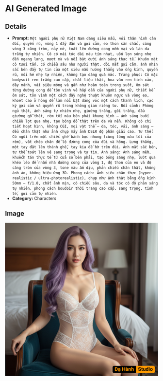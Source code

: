 # AI Generated Image

## Details
- **Prompt:** `Một người phụ nữ Việt Nam dáng siêu mẫu, với thân hình cân đối, quyến rũ, vòng 1 đầy đặn và gợi cảm, eo thon săn chắc, cùng vòng 3 căng tròn, nảy nở, toát lên đường cong mềm mại và làn da trắng tự nhiên. Cô có mái tóc dài màu tím nhạt, uốn lọn sóng nhẹ đến ngang lưng, mượt mà và nổi bật dưới ánh sáng thực tế. Khuôn mặt cô tươi tắn, có chiều sâu như người thật, đôi mắt gợi cảm, ánh nhìn sắc bén đầy tự tin của một siêu mẫu hướng thẳng vào ống kính, quyến rũ, môi hé nhẹ tự nhiên, không tạo dáng quá mức. Trang phục: Cô mặc bodysuit ren trắng cao cấp, chất liệu thật, hoa văn ren tinh xảo, dây mảnh, vải siêu mỏng và gần như hoàn toàn trong suốt, ôm sát từng đường cong để tôn vinh vẻ hấp dẫn của người phụ nữ, thiết kế ôm sát, tôn vinh một cách đầy nghệ thuật khuôn ngực và vòng eo, khoét cao ở hông để làm nổi bật dáng vóc một cách thanh lịch, cực kỳ gợi cảm và quyến rũ trong không gian riêng tư. Bối cảnh: Phòng ngủ thật, ánh sáng tự nhiên nhẹ, giường trắng, gối trắng, đầu giường gỗ thật, rèm tối màu bên phải khung hình — ánh sáng buổi chiều lọt qua nhẹ, tạo bóng đổ thật trên da và nền. Không có chi tiết hoạt hình, không CGI, mọi vật thể – da, tóc, vải, ánh sáng – đều chân thật như ảnh chụp máy ảnh DSLR độ phân giải cao. Tư thế: Cô ngồi trên một chiếc ghế bành bọc nhung (cùng tông màu tối của rèm), vắt chéo chân để lộ đường cong của đùi và hông. Lưng thẳng, một tay đặt lên thành ghế, tay kia để hờ trên đùi. Ánh mắt sắc bén, tư thế toát lên vẻ sang trọng và tự tin. Ánh sáng: Ánh sáng mềm, khuếch tán thực tế từ cửa sổ bên phải, tạo bóng sáng nhẹ, lướt qua khéo léo để nhấn nhá đường cong của vòng 1, độ thon của eo và độ căng tròn của vòng 3, tone màu ấm dịu, phản chiếu chân thật, không ánh ảo, không hiệu ứng 3D. Phong cách: Ảnh siêu chân thực (hyper-realistic / ultra-photorealistic), chụp như ảnh thật bằng ống kính 50mm – f/1.8, chất ảnh mịn, có chiều sâu, da và tóc có độ phản sáng tự nhiên, phong cách boudoir thời trang cao cấp, sang trọng, tinh tế, gợi cảm tự nhiên.`
- **Category:** Characters


## Image
![AI Generated Image](./image-2025-10-18T03-19-31-220Z-3mggq.png)